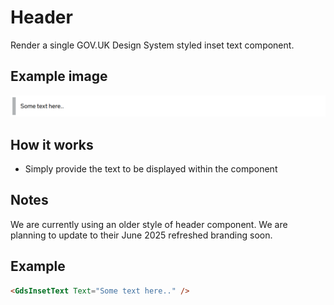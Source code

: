 # Header

Render a single GOV.UK Design System styled inset text component.

## Example image

![Inset text example](InsetText.png)

## How it works

- Simply provide the text to be displayed within the component

## Notes

We are currently using an older style of header component. We are planning to update to their June 2025 refreshed branding soon.

## Example

```html
<GdsInsetText Text="Some text here.." />
```